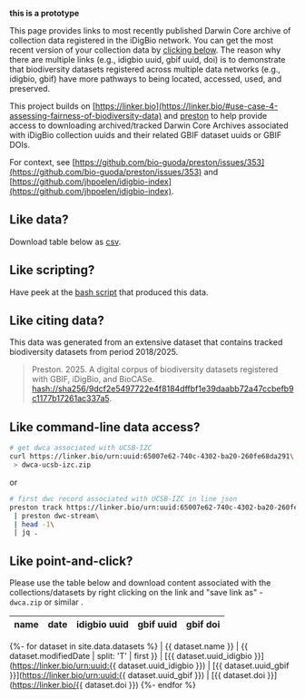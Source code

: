 ---
---
**this is a prototype** 

This page provides links to most recently published Darwin Core archive of collection data registered in the iDigBio network. You can get the most recent version of your collection data by [clicking below](#like-point-and-click). The reason why there are multiple links (e.g., idigbio uuid, gbif uuid, doi) is to demonstrate that biodiversity datasets registered across multiple data networks (e.g., idigbio, gbif) have more pathways to being located, accessed, used, and preserved.

This project builds on [https://linker.bio](https://linker.bio/#use-case-4-assessing-fairness-of-biodiversity-data) and [preston](https://globalbioticinteractions.org/preston) to help provide access to downloading archived/tracked Darwin Core Archives associated with iDigBio collection uuids and their related GBIF dataset uuids or GBIF DOIs.  

For context, see [https://github.com/bio-guoda/preston/issues/353](https://github.com/bio-guoda/preston/issues/353) and [https://github.com/jhpoelen/idigbio-index](https://github.com/jhpoelen/idigbio-index).

## Like data? 

Download table below as [csv](index.csv).

## Like scripting? 

Have peek at the [bash script](bin/ls-datasets.sh) that produced this data.

## Like citing data? 
This data was generated from an extensive dataset that contains tracked biodiversity datasets from period 2018/2025. 

> Preston. 2025. A digital corpus of biodiversity datasets registered with GBIF, iDigBio, and BioCASe. [hash://sha256/9dcf2e5497722e4f8184dffbf1e39daabb72a47ccbefb9c1177b17261ac337a5](https://linker.bio/hash://sha256/9dcf2e5497722e4f8184dffbf1e39daabb72a47ccbefb9c1177b17261ac337a5).

## Like command-line data access?

```bash
# get dwca associated with UCSB-IZC 
curl https://linker.bio/urn:uuid:65007e62-740c-4302-ba20-260fe68da291\
 > dwca-ucsb-izc.zip
```

or 

```bash
# first dwc record associated with UCSB-IZC in line json
preston track https://linker.bio/urn:uuid:65007e62-740c-4302-ba20-260fe68da291\
 | preston dwc-stream\
 | head -1\
 | jq .
```

## Like point-and-click? 
Please use the table below and download content associated with the collections/datasets by right clicking on the link and "save link as" - ```dwca.zip``` or similar . 

|name|date|idigbio uuid|gbif uuid|gbif doi
|---|---|---|---|---
{%- for dataset in site.data.datasets %}
| {{ dataset.name }} | {{ dataset.modifiedDate | split: 'T' | first  }} | [{{ dataset.uuid_idigbio }}](https://linker.bio/urn:uuid:{{ dataset.uuid_idigbio }}) | [{{ dataset.uuid_gbif }}](https://linker.bio/urn:uuid:{{ dataset.uuid_gbif }}) | [{{ dataset.doi }}](https://linker.bio/{{ dataset.doi }})
{%- endfor %}


